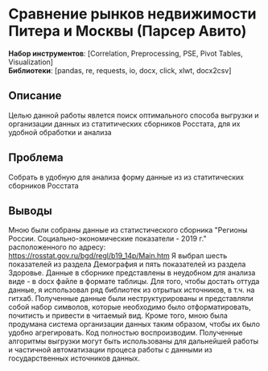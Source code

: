 # Сравнение рынков недвижимости Питера и Москвы (Парсер Авито)
**Набор инструментов**: [Correlation, Preprocessing, PSE, Pivot Tables, Visualization] <br>
**Библиотеки**: [pandas, re, requests, io, docx, click, xlwt, docx2csv]

## Описание
Целью данной работы явлется поиск оптимального способа выгрузки и организации данных из статитических сборников Росстата, для их удобной обработки и анализа

## Проблема
Собрать в удобную для анализа форму данные из из статитических сборников Росстата

## Выводы
Мною были собраны данные из статистического сборника "Регионы России. Социально-экономические показатели - 2019 г." расположенного по адресу: https://rosstat.gov.ru/bgd/regl/b19_14p/Main.htm Я выбрал шесть показателей из раздела Демография и пять показателей из раздела Здоровье. Данные в сборнике представлены в неудобном для анализа виде - в docx файле в формате таблицы. Для того, чтобы достать оттуда данные, я использовал ряд библиотек из отрытых источников, в т.ч. на гитхаб. Полученные данные были неструктурированы и представляли собой набор символов, которые необходимо было отформатировать, почитисть и привести в читаемый вид. Кроме того, мною была продумана система организации данных таким образом, чтобы их было удобно агрегировать. Код полностью воспроизводим. Полученные алгоритмы выгрузки могут быть использованы для дальнейшей работы и частичной автоматизации процеса работы с данными из государственных источников данных. 
